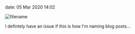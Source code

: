 date: 05 Mar 2020 14:02

![filename](https://kjaymiller.s3-us-west-2.amazonaws.com/images/CleanShot-2020-03-05-at-14.00.11-2x.png)

I defintely have an issue if this is how I'm naming blog posts...
